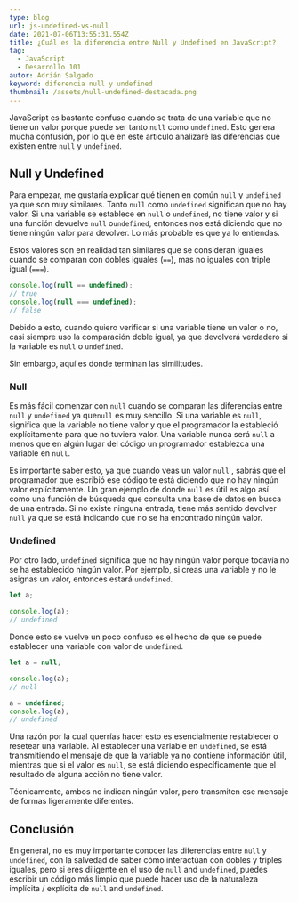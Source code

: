 ```yaml
---
type: blog
url: js-undefined-vs-null
date: 2021-07-06T13:55:31.554Z
title: ¿Cuál es la diferencia entre Null y Undefined en JavaScript?
tag:
  - JavaScript
  - Desarrollo 101
autor: Adrián Salgado
keyword: diferencia null y undefined
thumbnail: /assets/null-undefined-destacada.png
---
```


JavaScript es bastante confuso cuando se trata de una variable que no tiene un valor porque puede ser tanto `null` como `undefined`. Esto genera mucha confusión, por lo que en este artículo analizaré las diferencias que existen entre `null` y `undefined`.

## Null y Undefined

Para empezar, me gustaría explicar qué tienen en común `null` y `undefined` ya que son muy similares. Tanto `null` como `undefined` significan que no hay valor. Si una variable se establece en `null` o `undefined`, no tiene valor y si una función devuelve `null` o`undefined`, entonces nos está diciendo que no tiene ningún valor para devolver. Lo más probable es que ya lo entiendas.

Estos valores son en realidad tan similares que se consideran iguales cuando se comparan con dobles iguales (`==`), mas no iguales con triple igual (`===`).

```javascript
console.log(null == undefined);
// true
console.log(null === undefined);
// false
```

Debido a esto, cuando quiero verificar si una variable tiene un valor o no, casi siempre uso la comparación doble igual, ya que devolverá verdadero si la variable es `null` o `undefined`.

Sin embargo, aquí es donde terminan las similitudes.

### Null

Es más fácil comenzar con `null` cuando se comparan las diferencias entre `null` y `undefined` ya que`null` es muy sencillo. Si una variable es `null`, significa que la variable no tiene valor y que el programador la estableció explícitamente para que no tuviera valor. Una variable nunca será `null` a menos que en algún lugar del código un programador establezca una variable en `null`.

Es importante saber esto, ya que cuando veas un valor `null` , sabrás que el programador que escribió ese código te está diciendo que no hay ningún valor explícitamente. Un gran ejemplo de donde `null` es útil es algo así como una función de búsqueda que consulta una base de datos en busca de una entrada. Si no existe ninguna entrada, tiene más sentido devolver `null` ya que se está indicando que no se ha encontrado ningún valor.

### Undefined

Por otro lado, `undefined` significa que no hay ningún valor porque todavía no se ha establecido ningún valor. Por ejemplo, si creas una variable y no le asignas un valor, entonces estará `undefined`.

```javascript
let a;

console.log(a);
// undefined
```

Donde esto se vuelve un poco confuso es el hecho de que se puede establecer una variable con valor de `undefined`.

```javascript
let a = null;

console.log(a);
// null

a = undefined;
console.log(a);
// undefined
```

Una razón por la cual querrías hacer esto es esencialmente restablecer o resetear una variable. Al establecer una variable en `undefined`, se está transmitiendo el mensaje de que la variable ya no contiene información útil, mientras que si el valor es `null`, se está diciendo específicamente que el resultado de alguna acción no tiene valor.

Técnicamente, ambos no indican ningún valor, pero transmiten ese mensaje de formas ligeramente diferentes.

## Conclusión

En general, no es muy importante conocer las diferencias entre `null` y `undefined`, con la salvedad de saber cómo interactúan con dobles y triples iguales, pero si eres diligente en el uso de `null` and `undefined`, puedes escribir un código más limpio que puede hacer uso de la naturaleza implícita / explícita de `null` and `undefined`.
